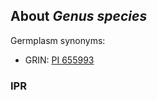 About *Genus species*
---------------------
Germplasm synonyms:
* GRIN: [PI 655993](https://npgsweb.ars-grin.gov/gringlobal/accessiondetail.aspx?id=1045213)

### IPR
